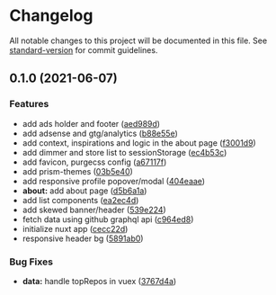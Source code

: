 # Changelog

All notable changes to this project will be documented in this file. See [standard-version](https://github.com/conventional-changelog/standard-version) for commit guidelines.

## 0.1.0 (2021-06-07)

### Features

- add ads holder and footer ([aed989d](https://github.com/rhanmiano/the-starred-ph/commit/aed989dc9b31e1e992e4498ff91dcb891952e41f))
- add adsense and gtg/analytics ([b88e55e](https://github.com/rhanmiano/the-starred-ph/commit/b88e55ece0542d149a015aae8e0a3742cf0be56a))
- add context, inspirations and logic in the about page ([f3001d9](https://github.com/rhanmiano/the-starred-ph/commit/f3001d9beb34cedd80bf206d32600921560c2826))
- add dimmer and store list to sessionStorage ([ec4b53c](https://github.com/rhanmiano/the-starred-ph/commit/ec4b53c12b7f51e99951814eeb8f0e7eb3aa458a))
- add favicon, purgecss config ([a67117f](https://github.com/rhanmiano/the-starred-ph/commit/a67117f122b01304ff7d2adbcf62ca1652ca1c45))
- add prism-themes ([03b5e40](https://github.com/rhanmiano/the-starred-ph/commit/03b5e403d2682241e60148d18d437aff18d7048b))
- add responsive profile popover/modal ([404eaae](https://github.com/rhanmiano/the-starred-ph/commit/404eaae26ee08b2fa5149886c0dbc3633346bd6c))
- **about:** add about page ([d5b6a1a](https://github.com/rhanmiano/the-starred-ph/commit/d5b6a1ab530cfdc87719ce755be5255765c3146d))
- add list components ([ea2ec4d](https://github.com/rhanmiano/the-starred-ph/commit/ea2ec4d0788c5915087d8c445e6160cfa3a912ff))
- add skewed banner/header ([539e224](https://github.com/rhanmiano/the-starred-ph/commit/539e22463dcffb0733fdb99bfe33454ad467c35a))
- fetch data using github graphql api ([c964ed8](https://github.com/rhanmiano/the-starred-ph/commit/c964ed8b15409ca0a0efe128b6ac633eacdaa772))
- initialize nuxt app ([cecc22d](https://github.com/rhanmiano/the-starred-ph/commit/cecc22db75b52f45a3cea38d84a6a8767e5d64eb))
- responsive header bg ([5891ab0](https://github.com/rhanmiano/the-starred-ph/commit/5891ab0846f3114a2f215b401136d2c8dd2aa63f))

### Bug Fixes

- **data:** handle topRepos in vuex ([3767d4a](https://github.com/rhanmiano/the-starred-ph/commit/3767d4a41a9265070b04f2a95cbf53b5f4371e80))
